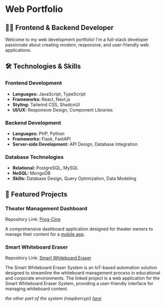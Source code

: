# Web Portfolio

## 👨‍💻 Frontend & Backend Developer

Welcome to my web development portfolio! I'm a full-stack developer passionate about creating modern, responsive, and user-friendly web applications.

## 🛠️ Technologies & Skills

### Frontend Development
- **Languages:** JavaScript, TypeScript
- **Frameworks:** React, Next.js
- **Styling:** Tailwind CSS, ShadcnUI
- **UI/UX:** Responsive Design, Component Libraries

### Backend Development
- **Languages:** PHP, Python
- **Frameworks:** Flask, FastAPI
- **Server-side Development:** API Design, Database Integration

### Database Technologies
- **Relational:** PostgreSQL, MySQL
- **NoSQL:** MongoDB
- **Skills:** Database Design, Query Optimization, Data Modeling

## 🚀 Featured Projects

### Theater Management Dashboard
Repository Link: [Prog-Cine](https://github.com/MHND09/prog-cine-dashboard)

A comprehensive dashboard application designed for theater owners to manage their content for a [mobile app](https://github.com/Abd-Elhakim-Arabet/Prog-Cine).

### Smart Whiteboard Eraser
Repository Link: [Smart Whiteboard Eraser](https://github.com/Abd-Elhakim-Arabet/board-scribe-insight-hub)

The Smart Whiteboard Eraser System is an IoT-based automation solution designed to streamline the whiteboard management process in educational and corporate environments.
The linked project is a web application for the Smart Whiteboard Eraser System, providing a user-friendly interface for managing whiteboard content. 

*the other part of the system (raspberrypi) [here](https://github.com/MHND09/Eraser-Backend)*

